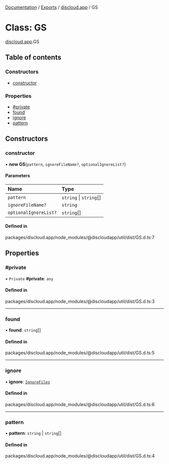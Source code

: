 [Documentation](../README.md) / [Exports](../modules.md) / [discloud.app](../modules/discloud_app.md) / GS

# Class: GS

[discloud.app](../modules/discloud_app.md).GS

## Table of contents

### Constructors

- [constructor](discloud_app.GS.md#constructor)

### Properties

- [#private](discloud_app.GS.md##private)
- [found](discloud_app.GS.md#found)
- [ignore](discloud_app.GS.md#ignore)
- [pattern](discloud_app.GS.md#pattern)

## Constructors

### constructor

• **new GS**(`pattern`, `ignoreFileName?`, `optionalIgnoreList?`)

#### Parameters

| Name | Type |
| :------ | :------ |
| `pattern` | `string` \| `string`[] |
| `ignoreFileName?` | `string` |
| `optionalIgnoreList?` | `string`[] |

#### Defined in

packages/discloud.app/node_modules/@discloudapp/util/dist/GS.d.ts:7

## Properties

### #private

• `Private` **#private**: `any`

#### Defined in

packages/discloud.app/node_modules/@discloudapp/util/dist/GS.d.ts:3

___

### found

• **found**: `string`[]

#### Defined in

packages/discloud.app/node_modules/@discloudapp/util/dist/GS.d.ts:5

___

### ignore

• **ignore**: [`IgnoreFiles`](discloud_app.IgnoreFiles.md)

#### Defined in

packages/discloud.app/node_modules/@discloudapp/util/dist/GS.d.ts:6

___

### pattern

• **pattern**: `string` \| `string`[]

#### Defined in

packages/discloud.app/node_modules/@discloudapp/util/dist/GS.d.ts:4
